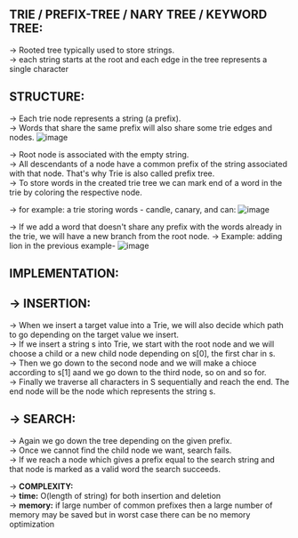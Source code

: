 **TRIE / PREFIX-TREE / NARY TREE / KEYWORD TREE:**
--

-> Rooted tree typically used to store strings. \
-> each string starts at the root and each edge in the tree represents a single character

**STRUCTURE:**
--

-> Each trie node represents a string (a prefix).\
-> Words that share the same prefix will also share some trie edges and nodes.
![image](https://user-images.githubusercontent.com/94597499/149326296-c7d63c24-e5de-4638-894d-5344af5c1027.png)

-> Root node is associated with the empty string.\
-> All descendants of a node have a common prefix of the string associated with that node. That's why Trie is also called prefix tree.\
-> To store words in the created trie tree we can mark end of a word in the trie by coloring the respective node. 

-> for example: a trie storing words - candle, canary, and can:
![image](https://user-images.githubusercontent.com/94597499/149327049-ea49db26-74a4-4a6b-b734-516146241dee.png)

-> If we add a word that doesn't share any prefix with the words already in the trie, we will have a new branch from the root node.
-> Example: adding lion in the previous example-
![image](https://user-images.githubusercontent.com/94597499/149327251-91ed4408-379e-4f6c-9e2a-dcb6cd98f8ea.png)

**IMPLEMENTATION:**
--

-> **INSERTION:**
--
-> When we insert a target value into a Trie, we will also decide which path to go depending on the target value we insert.\
-> If we insert a string s into Trie, we start with the root node and we will choose a child or a new child node depending on s[0], the first char in s.\
-> Then we go down to the second node and we will make a chioce according to s[1] aand we go down to the third node, so on and so for.\
-> Finally we traverse all characters in S sequentially and reach the end. The end node will be the node which represents the string s.

-> **SEARCH:**
--
-> Again we go down the tree depending on the given prefix. \
-> Once we cannot find the child node we want, search fails.\
-> If we reach a node which gives a prefix equal to the search string and that node is marked as a valid word the search succeeds.

-> **COMPLEXITY:**\
-> **time:** O(length of string) for both insertion and deletion\
-> **memory:** if large number of common prefixes then a large number of memory may be saved but in worst case there can be no memory optimization

